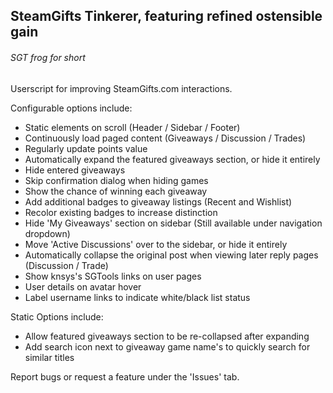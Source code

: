 ## SteamGifts Tinkerer, featuring refined ostensible gain
###### *SGT frog* for short

Userscript for improving SteamGifts.com interactions.


Configurable options include:
* Static elements on scroll (Header / Sidebar / Footer)
* Continuously load paged content (Giveaways / Discussion / Trades)
* Regularly update points value
* Automatically expand the featured giveaways section, or hide it entirely
* Hide entered giveaways
* Skip confirmation dialog when hiding games
* Show the chance of winning each giveaway
* Add additional badges to giveaway listings (Recent and Wishlist)
* Recolor existing badges to increase distinction
* Hide 'My Giveaways' section on sidebar (Still available under navigation dropdown)
* Move 'Active Discussions' over to the sidebar, or hide it entirely
* Automatically collapse the original post when viewing later reply pages (Discussion / Trade)
* Show knsys's SGTools links on user pages
* User details on avatar hover
* Label username links to indicate white/black list status

Static Options include:
* Allow featured giveaways section to be re-collapsed after expanding
* Add search icon next to giveaway game name's to quickly search for similar titles


Report bugs or request a feature under the 'Issues' tab.
